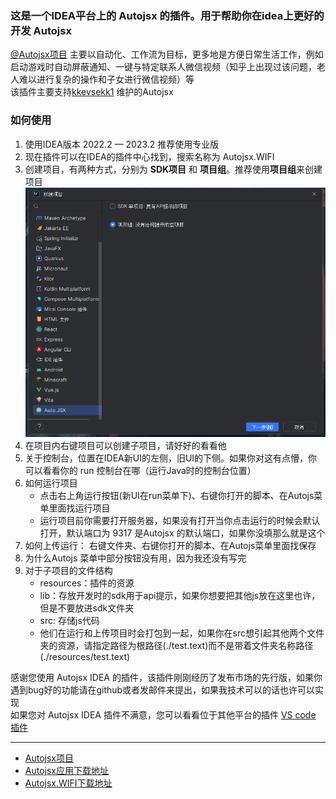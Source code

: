### 这是一个IDEA平台上的 Autojsx 的插件。用于帮助你在idea上更好的开发 Autojsx
[@Autojsx项目](https://github.com/kkevsekk1/AutoX) 主要以自动化、工作流为目标，更多地是方便日常生活工作，例如启动游戏时自动屏蔽通知、一键与特定联系人微信视频（知乎上出现过该问题，老人难以进行复杂的操作和子女进行微信视频）等  
该插件主要支持[kkevsekk1](https://github.com/kkevsekk1/AutoX) 维护的Autojsx
### 如何使用
1. 使用IDEA版本 2022.2 — 2023.2 推荐使用专业版
2. 现在插件可以在IDEA的插件中心找到，搜索名称为 Autojsx.WIFI
3. 创建项目，有两种方式，分别为 **SDK项目** 和 **项目组**。推荐使用**项目组**来创建项目
![img.png](img.png)
4. 在项目内右键项目可以创建子项目，请好好的看看他
5. 关于控制台，位置在IDEA新UI的左侧，旧UI的下侧。如果你对这有点懵，你可以看看你的 run 控制台在哪（运行Java时的控制台位置）
6. 如何运行项目
   * 点击右上角运行按钮(新UI在run菜单下)、右键你打开的脚本、在Autojs菜单里面找运行项目
   * 运行项目前你需要打开服务器，如果没有打开当你点击运行的时候会默认打开，默认端口为 9317 是Autojsx 的默认端口，如果你没填那么就是这个
7. 如何上传运行： 右键文件夹、右键你打开的脚本、在Autojs菜单里面找保存
8. 为什么Autojs 菜单中部分按钮没有用，因为我还没有写完
9. 对于子项目的文件结构
    * resources：插件的资源
    * lib：存放开发时的sdk用于api提示，如果你想要把其他js放在这里也许，但是不要放进sdk文件夹
    * src: 存储js代码
    * 他们在运行和上传项目时会打包到一起，如果你在src想引起其他两个文件夹的资源，请指定路径为根路径(./test.text)而不是带着文件夹名称路径(./resources/test.text)
   
感谢您使用 Autojsx IDEA 的插件，该插件刚刚经历了发布市场的先行版，如果你遇到bug好的功能请在github或者发邮件来提出，如果我技术可以的话也许可以实现    
如果您对 Autojsx IDEA 插件不满意，您可以看看位于其他平台的插件 [VS code 插件](https://marketplace.visualstudio.com/items?itemName=aaroncheng.auto-js-vsce-fixed)  

----
* [Autojsx项目](https://github.com/kkevsekk1/AutoX)
* [Autojsx应用下载地址](https://github.com/kkevsekk1/AutoX/releases)
* [Autojsx.WIFI下载地址](https://plugins.jetbrains.com/plugin/22458-autojsx-wifi)